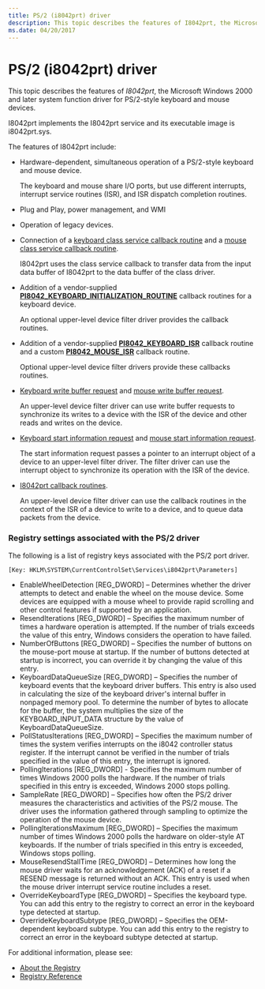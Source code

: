 ```yaml
---
title: PS/2 (i8042prt) driver
description: This topic describes the features of I8042prt, the Microsoft Windows 2000 and later system function driver for PS/2-style keyboard and mouse devices.
ms.date: 04/20/2017
---
```


# PS/2 (i8042prt) driver


This topic describes the features of *I8042prt*, the Microsoft Windows 2000 and later system function driver for PS/2-style keyboard and mouse devices.

I8042prt implements the I8042prt service and its executable image is i8042prt.sys.

The features of I8042prt include:

-   Hardware-dependent, simultaneous operation of a PS/2-style keyboard and mouse device.

    The keyboard and mouse share I/O ports, but use different interrupts, interrupt service routines (ISR), and ISR dispatch completion routines.

-   Plug and Play, power management, and WMI

-   Operation of legacy devices.

-   Connection of a [keyboard class service callback routine](/windows-hardware/drivers/ddi/kbdmou/nc-kbdmou-pservice_callback_routine) and a [mouse class service callback routine](/previous-versions/ff542363(v=vs.85)).

    I8042prt uses the class service callback to transfer data from the input data buffer of I8042prt to the data buffer of the class driver.

-   Addition of a vendor-supplied [**PI8042\_KEYBOARD\_INITIALIZATION\_ROUTINE**](/windows-hardware/drivers/ddi/ntdd8042/nc-ntdd8042-pi8042_keyboard_initialization_routine) callback routines for a keyboard device.

    An optional upper-level device filter driver provides the callback routines.

-   Addition of a vendor-supplied [**PI8042\_KEYBOARD\_ISR**](/windows-hardware/drivers/ddi/ntdd8042/nc-ntdd8042-pi8042_keyboard_isr) callback routine and a custom [**PI8042\_MOUSE\_ISR**](/windows-hardware/drivers/ddi/ntdd8042/nc-ntdd8042-pi8042_mouse_isr) callback routine.

    Optional upper-level device filter drivers provide these callbacks routines.

-   [Keyboard write buffer request](/windows-hardware/drivers/ddi/ntdd8042/ni-ntdd8042-ioctl_internal_i8042_keyboard_write_buffer) and [mouse write buffer request](/windows-hardware/drivers/ddi/ntdd8042/ni-ntdd8042-ioctl_internal_i8042_mouse_write_buffer).

    An upper-level device filter driver can use write buffer requests to synchronize its writes to a device with the ISR of the device and other reads and writes on the device.

-   [Keyboard start information request](/windows-hardware/drivers/ddi/ntdd8042/ni-ntdd8042-ioctl_internal_i8042_keyboard_start_information) and [mouse start information request](/windows-hardware/drivers/ddi/ntdd8042/ni-ntdd8042-ioctl_internal_i8042_mouse_start_information).

    The start information request passes a pointer to an interrupt object of a device to an upper-level filter driver. The filter driver can use the interrupt object to synchronize its operation with the ISR of the device.

-   [I8042prt callback routines](/windows-hardware/drivers/ddi/index).

    An upper-level device filter driver can use the callback routines in the context of the ISR of a device to write to a device, and to queue data packets from the device.

### Registry settings associated with the PS/2 driver

The following is a list of registry keys associated with the PS/2 port driver.

``` syntax
[Key: HKLM\SYSTEM\CurrentControlSet\Services\i8042prt\Parameters]
```

-   EnableWheelDetection \[REG\_DWORD\] – Determines whether the driver attempts to detect and enable the wheel on the mouse device. Some devices are equipped with a mouse wheel to provide rapid scrolling and other control features if supported by an application.
-   ResendIterations \[REG\_DWORD\] – Specifies the maximum number of times a hardware operation is attempted. If the number of trials exceeds the value of this entry, Windows considers the operation to have failed.
-   NumberOfButtons \[REG\_DWORD\] – Specifies the number of buttons on the mouse-port mouse at startup. If the number of buttons detected at startup is incorrect, you can override it by changing the value of this entry.
-   KeyboardDataQueueSize \[REG\_DWORD\] – Specifies the number of keyboard events that the keyboard driver buffers. This entry is also used in calculating the size of the keyboard driver's internal buffer in nonpaged memory pool. To determine the number of bytes to allocate for the buffer, the system multiplies the size of the KEYBOARD\_INPUT\_DATA structure by the value of KeyboardDataQueueSize.
-   PollStatusIterations \[REG\_DWORD\] – Specifies the maximum number of times the system verifies interrupts on the i8042 controller status register. If the interrupt cannot be verified in the number of trials specified in the value of this entry, the interrupt is ignored.
-   PollingIterations \[REG\_DWORD\] - Specifies the maximum number of times Windows 2000 polls the hardware. If the number of trials specified in this entry is exceeded, Windows 2000 stops polling.
-   SampleRate \[REG\_DWORD\] – Specifies how often the PS/2 driver measures the characteristics and activities of the PS/2 mouse. The driver uses the information gathered through sampling to optimize the operation of the mouse device.
-   PollingIterationsMaximum \[REG\_DWORD\] – Specifies the maximum number of times Windows 2000 polls the hardware on older-style AT keyboards. If the number of trials specified in this entry is exceeded, Windows stops polling.
-   MouseResendStallTime \[REG\_DWORD\] – Determines how long the mouse driver waits for an acknowledgement (ACK) of a reset if a RESEND message is returned without an ACK. This entry is used when the mouse driver interrupt service routine includes a reset.
-   OverrideKeyboardType \[REG\_DWORD\] – Specifies the keyboard type. You can add this entry to the registry to correct an error in the keyboard type detected at startup.
-   OverrideKeyboardSubtype \[REG\_DWORD\] – Specifies the OEM-dependent keyboard subtype. You can add this entry to the registry to correct an error in the keyboard subtype detected at startup.

For additional information, please see:

* [About the Registry](/windows/desktop/sysinfo/about-the-registry)
* [Registry Reference](/windows/desktop/sysinfo/registry-reference)
